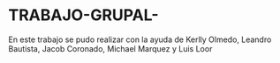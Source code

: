 # TRABAJO-GRUPAL-
En este trabajo se pudo realizar con la ayuda de Kerlly Olmedo, Leandro Bautista, Jacob Coronado, Michael Marquez y Luis Loor
